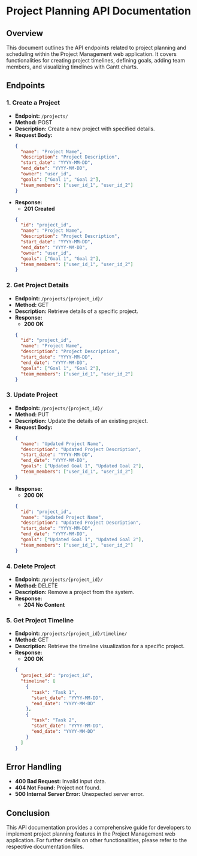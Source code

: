 # Project Planning API Documentation

## Overview
This document outlines the API endpoints related to project planning and scheduling within the Project Management web application. It covers functionalities for creating project timelines, defining goals, adding team members, and visualizing timelines with Gantt charts.


## Endpoints

### 1. Create a Project
- **Endpoint:** `/projects/`
- **Method:** POST
- **Description:** Create a new project with specified details.
- **Request Body:**
  ```json
  {
    "name": "Project Name",
    "description": "Project Description",
    "start_date": "YYYY-MM-DD",
    "end_date": "YYYY-MM-DD",
    "owner": "user_id",
    "goals": ["Goal 1", "Goal 2"],
    "team_members": ["user_id_1", "user_id_2"]
  }
  ```
- **Response:**
  - **201 Created**
  ```json
  {
    "id": "project_id",
    "name": "Project Name",
    "description": "Project Description",
    "start_date": "YYYY-MM-DD",
    "end_date": "YYYY-MM-DD",
    "owner": "user_id",
    "goals": ["Goal 1", "Goal 2"],
    "team_members": ["user_id_1", "user_id_2"]
  }
  ```

### 2. Get Project Details
- **Endpoint:** `/projects/{project_id}/`
- **Method:** GET
- **Description:** Retrieve details of a specific project.
- **Response:**
  - **200 OK**
  ```json
  {
    "id": "project_id",
    "name": "Project Name",
    "description": "Project Description",
    "start_date": "YYYY-MM-DD",
    "end_date": "YYYY-MM-DD",
    "goals": ["Goal 1", "Goal 2"],
    "team_members": ["user_id_1", "user_id_2"]
  }
  ```

### 3. Update Project
- **Endpoint:** `/projects/{project_id}/`
- **Method:** PUT
- **Description:** Update the details of an existing project.
- **Request Body:**
  ```json
  {
    "name": "Updated Project Name",
    "description": "Updated Project Description",
    "start_date": "YYYY-MM-DD",
    "end_date": "YYYY-MM-DD",
    "goals": ["Updated Goal 1", "Updated Goal 2"],
    "team_members": ["user_id_1", "user_id_2"]
  }
  ```
- **Response:**
  - **200 OK**
  ```json
  {
    "id": "project_id",
    "name": "Updated Project Name",
    "description": "Updated Project Description",
    "start_date": "YYYY-MM-DD",
    "end_date": "YYYY-MM-DD",
    "goals": ["Updated Goal 1", "Updated Goal 2"],
    "team_members": ["user_id_1", "user_id_2"]
  }
  ```

### 4. Delete Project
- **Endpoint:** `/projects/{project_id}/`
- **Method:** DELETE
- **Description:** Remove a project from the system.
- **Response:**
  - **204 No Content**

### 5. Get Project Timeline
- **Endpoint:** `/projects/{project_id}/timeline/`
- **Method:** GET
- **Description:** Retrieve the timeline visualization for a specific project.
- **Response:**
  - **200 OK**
  ```json
  {
    "project_id": "project_id",
    "timeline": [
      {
        "task": "Task 1",
        "start_date": "YYYY-MM-DD",
        "end_date": "YYYY-MM-DD"
      },
      {
        "task": "Task 2",
        "start_date": "YYYY-MM-DD",
        "end_date": "YYYY-MM-DD"
      }
    ]
  }
  ```

## Error Handling
- **400 Bad Request:** Invalid input data.
- **404 Not Found:** Project not found.
- **500 Internal Server Error:** Unexpected server error.

## Conclusion
This API documentation provides a comprehensive guide for developers to implement project planning features in the Project Management web application. For further details on other functionalities, please refer to the respective documentation files.